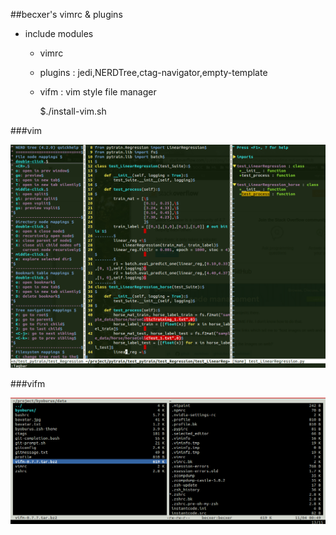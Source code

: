 ##becxer's vimrc & plugins

* include modules

    - vimrc
    - plugins : jedi,NERDTree,ctag-navigator,empty-template 
    - vifm : vim style file manager
    
        
        $./install-vim.sh
        

###vim

![alt vim](https://raw.githubusercontent.com/becxer/vimrc/master/vimrc_screenshot.png)


###vifm

![alt vifm](https://raw.githubusercontent.com/becxer/vimrc/master/vifm_screenshot.png)
